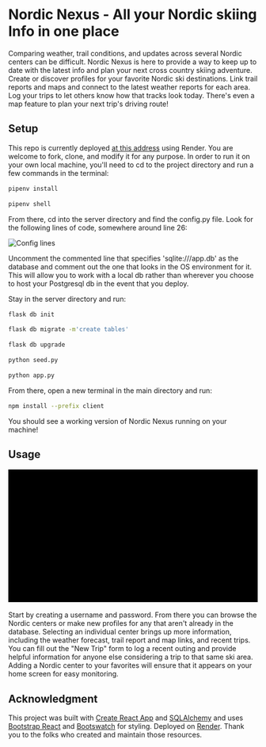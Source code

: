 # Nordic Nexus - All your Nordic skiing Info in one place

Comparing weather, trail conditions, and updates across several Nordic centers can be difficult.  Nordic Nexus is here to provide a way to keep up to date with the latest info and plan your next cross country skiing adventure.  Create or discover profiles for your favorite Nordic ski destinations.  Link trail reports and maps and connect to the latest weather reports for each area.  Log your trips to let others know how that tracks look today.  There's even a map feature to plan your next trip's driving route!

## Setup

This repo is currently deployed [at this address](https://nordic-nexus.onrender.com/) using Render.  You are welcome to fork, clone, and modify it for any purpose.  In order to run it on your own local machine, you'll need to cd to the project directory and run a few commands in the terminal:
```bash
pipenv install
```
```bash
pipenv shell
```

From there, cd into the server directory and find the config.py file.  Look for the following lines of code, somewhere around line 26:

![Config lines](https://github.com/apatari/squawk-rack/assets/108021977/0ee909b7-a2af-484e-ae00-d80e7b63a902)

Uncomment the commented line that specifies 'sqlite:///app.db' as the database and comment out the one that looks in the OS environment for it.  This will allow you to work with a local db rather than wherever you choose to host your Postgresql db in the event that you deploy.

Stay in the server directory and run:

```bash
flask db init
```
```bash
flask db migrate -m'create tables'
```
```bash
flask db upgrade
```
```bash
python seed.py
```
```bash
python app.py
```
From there, open a new terminal in the main directory and run:
```bash
npm install --prefix client
```
You should see a working version of Nordic Nexus running on your machine!

## Usage

![NordicNexus](https://github.com/apatari/Nordic-Nexus/blob/main/NordicNexusGIF.gif)

Start by creating a username and password.  From there you can browse the Nordic centers or make new profiles for any that aren't already in the database.  Selecting an individual center brings up more information, including the weather forecast, trail report and map links, and recent trips.  You can fill out the "New Trip" form to log a recent outing and provide helpful information for anyone else considering a trip to that same ski area.  Adding a Nordic center to your favorites will ensure that it appears on your home screen for easy monitoring.

## Acknowledgment

This project was built with [Create React App](https://github.com/facebook/create-react-app) and [SQLAlchemy](https://www.sqlalchemy.org/) and uses [Bootstrap React](https://react-bootstrap.netlify.app/) and [Bootswatch](https://bootswatch.com/) for styling.  Deployed on [Render](https://render.com/).  Thank you to the folks who created and maintain those resources.

